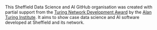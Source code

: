 This Sheffield Data Science and AI GitHub organisation was created with partial support from the [Turing Network Development Award](https://www.turing.ac.uk/news/uk-universities-receive-first-ever-turing-network-development-awards) by the [Alan Turing Institute](https://www.turing.ac.uk/). It aims to show case data science and AI software developed at Sheffield and its network.
